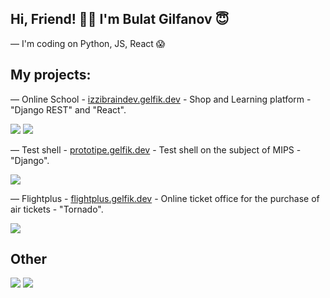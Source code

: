 ## Hi, Friend! 👋🏻 I'm Bulat Gilfanov 😇

— I'm coding on Python, JS, React 😱

## My projects:
— Online School - [izzibraindev.gelfik.dev](https://izzibraindev.gelfik.dev) - Shop and Learning platform - "Django REST" and "React".

[![](https://github-readme-stats.vercel.app/api/pin/?username=gelfik&repo=OnlineSchoolDRF&theme=dark&hide_border=true)](https://github.com/gelfik/OnlineSchoolDRF)
[![](https://github-readme-stats.vercel.app/api/pin/?username=gelfik&repo=django_react_test&theme=dark&hide_border=true)](https://github.com/gelfik/django_react_test)

— Test shell - [prototipe.gelfik.dev](https://prototipe.gelfik.dev) - Test shell on the subject of MIPS - "Django".

[![](https://github-readme-stats.vercel.app/api/pin/?username=gelfik&repo=prototipe-django&theme=dark&hide_border=true)](https://github.com/gelfik/prototipe-django)

— Flightplus - [flightplus.gelfik.dev](https://flightplus.gelfik.dev) - Online ticket office for the purchase of air tickets - "Tornado".

[![](https://github-readme-stats.vercel.app/api/pin/?username=gelfik&repo=flightplus-tornado&theme=dark&hide_border=true)](https://github.com/gelfik/flightplus-tornado)

## Other
![](https://github-readme-stats.vercel.app/api?username=gelfik&show_icons=true&theme=dark&count_private=true&hide_title=true&include_all_commits=true&hide_border=true)
![](https://github-readme-stats.vercel.app/api/top-langs/?username=gelfik&theme=dark&langs_count=10&layout=compact&hide_border=true)


<!--
**gelfik/gelfik** is a ✨ _special_ ✨ repository because its `README.md` (this file) appears on your GitHub profile.

Here are some ideas to get you started:

- 🔭 I’m currently working on ...
- 🌱 I’m currently learning ...
- 👯 I’m looking to collaborate on ...
- 🤔 I’m looking for help with ...
- 💬 Ask me about ...
- 📫 How to reach me: ...
- 😄 Pronouns: ...
- ⚡ Fun fact: ...
-->
